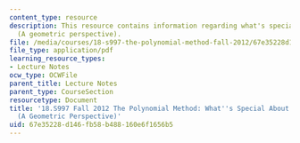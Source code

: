 ```yaml
---
content_type: resource
description: This resource contains information regarding what's special about polynomials?
  (A geometric perspective).
file: /media/courses/18-s997-the-polynomial-method-fall-2012/67e35228d146fb58b488160e6f1656b5_MIT18_S997F12_lec21.pdf
file_type: application/pdf
learning_resource_types:
- Lecture Notes
ocw_type: OCWFile
parent_title: Lecture Notes
parent_type: CourseSection
resourcetype: Document
title: '18.S997 Fall 2012 The Polynomial Method: What''s Special About Polynomials?
  (A Geometric Perspective)'
uid: 67e35228-d146-fb58-b488-160e6f1656b5
---
```

